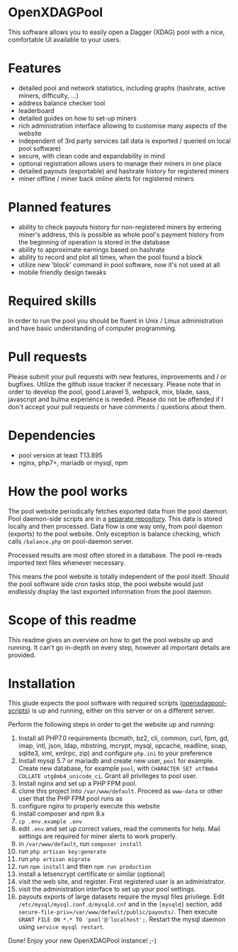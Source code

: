 # OpenXDAGPool
This software allows you to easily open a Dagger (XDAG) pool with a nice, comfortable UI available to your users.

# Features
- detailed pool and network statistics, including graphs (hashrate, active miners, difficulty, ...)
- address balance checker tool
- leaderboard
- detailed guides on how to set-up miners
- rich administration interface allowing to customise many aspects of the website
- independent of 3rd party services (all data is exported / queried on local pool software)
- secure, with clean code and expandability in mind
- optional registration allows users to manage their miners in one place
- detailed payouts (exportable) and hashrate history for registered miners
- miner offline / miner back online alerts for registered miners

# Planned features
- ability to check payouts history for non-registered miners by entering miner's address, this is possible as whole pool's payment history from the beginning of operation is stored in the database
- ability to approximate earnings based on hashrate
- ability to record and plot all times, when the pool found a block
- utilize new 'block' command in pool software, now it's not used at all
- mobile friendly design tweaks

# Required skills
In order to run the pool you should be fluent in Unix / Linux administration and have basic understanding of computer programming.

# Pull requests
Please submit your pull requests with new features, improvements and / or bugfixes. Utilize the github issue tracker if necessary. Please note that in order to develop the pool,
good Laravel 5, webpack, mix, blade, sass, javascript and bulma experience is needed. Please do not be offended if I don't accept your pull requests or have comments / questions about them.

# Dependencies
- pool version at least T13.895
- nginx, php7+, mariadb or mysql, npm

# How the pool works
The pool website periodically fetches exported data from the pool daemon. Pool daemon-side scripts are in a [separate repository](https://github.com/kbs1/openxdagpool-scripts).
This data is stored locally and then processed.
Data flow is one way only, from pool daemon (exports) to the pool website. Only exception is balance checking, which calls `/balance.php` on pool-daemon server.

Processed results are most often stored in a database. The pool re-reads imported text files whenever necessary.

This means the pool website is totally independent of the pool itself. Should the pool software side cron tasks stop, the pool website would just endlessly display the last exported information
from the pool daemon.

# Scope of this readme
This readme gives an overview on how to get the pool website up and running. It can't go in-depth on every step, however all important details are provided.

# Installation
This giude expects the pool software with required scripts ([openxdagpool-scripts](https://github.com/kbs1/openxdagpool-scripts)) is up and running, either on this server or on a different server.

Perform the following steps in order to get the website up and running:
1. Install all PHP7.0 requirements (bcmath, bz2, cli, common, curl, fpm, gd, imap, intl, json, ldap, mbstring, mcrypt, mysql, opcache, readline, soap, sqlite3, xml, xmlrpc, zip) and configure `php.ini` to your preference
2. Install mysql 5.7 or mariadb and create new user, `pool` for example. Create new database, for example `pool`, with `CHARACTER SET utf8mb4 COLLATE utg8mb4_unicode_ci`. Grant all privileges to pool user.
3. Install nginx and set up a PHP FPM pool.
4. clone this project into `/var/www/default`. Proceed as `www-data` or other user that the PHP FPM pool runs as
5. configure nginx to properly execute this website
6. install composer and npm 8.x
7. `cp .env.example .env`
8. edit `.env` and set up correct values, read the comments for help. Mail settings are required for miner alerts to work properly.
9. in `/var/www/default`, run `composer install`
10. run `php artisan key:generate`
11. run `php artisan migrate`
12. run `npm install` and then `npm run production`
13. install a letsencrypt certificate or similar (optional)
14. visit the web site, and register. First registered user is an administrator.
15. visit the administration interface to set up your pool settings.
16. payouts exports of large datasets require the mysql files privilege. Edit `/etc/mysql/mysql.conf.d/mysqld.cnf` and in the `[mysqld]` section, add `secure-file-priv=/var/www/default/public/payouts/`. Then execute `GRANT FILE ON *.* TO 'pool'@'localhost';`. Restart the mysql daemon using `service mysql restart`.

Done! Enjoy your new OpenXDAGPool instance! ;-)
